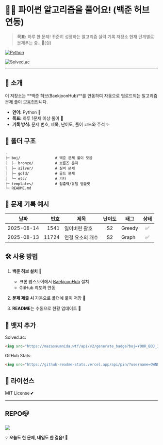 # 🌸🐍 파이썬 알고리즘을 풀어요! (백준 허브 연동)

> **목표:** 하루 한 문제! 꾸준히 성장하는 알고리즘 실력 기록 저장소
> 현재 단계별로 문제푸는 중...🤫(쉿)

<p align="left">
  <a href="https://www.python.org/"> <img alt="Python" src="https://img.shields.io/badge/Python-3.10%2B-ffb6c1?logo=python&logoColor=white"> </a>
</p>
  <img alt="Solved.ac" src="https://mazassumnida.wtf/api/v2/generate_badge?boj=jo_eunjii">

---

## 📌 소개

이 저장소는 \*\*백준 허브(BaekjoonHub)\*\*를 연동하여 자동으로 업로드되는 알고리즘 문제 풀이 모음집입니다.

* **언어:** Python 🐍
* **목표:** 하루 1문제 이상 풀이 🌷
* **기록 방식:** 문제 번호, 제목, 난이도, 풀이 코드와 주석 ✨
## 📂 폴더 구조

```
.
├─ boj/                # 백준 문제 풀이 모음
│  ├─ bronze/          # 브론즈 문제
│  ├─ silver/          # 실버 문제
│  ├─ gold/            # 골드 문제
│  └─ etc/             # 기타
├─ templates/          # 입출력/유틸 템플릿
└─ README.md
```

## 📝 문제 기록 예시

| 날짜         |    번호 | 제목        | 난이도 | 태그     |  상태 |
| ---------- | ----: | --------- | :-: | ------ | :-: |
| 2025-08-14 |  1541 | 잃어버린 괄호   |  S2 | Greedy |  ✅  |
| 2025-08-13 | 11724 | 연결 요소의 개수 |  S2 | Graph  |  ✅  |

## 🛠 사용 방법

1. **백준 허브 설치** 💌

   * 크롬 웹스토어에서 [BaekjoonHub](https://chrome.google.com/webstore/detail/baekjoonhub/) 설치
   * GitHub 리포와 연동
2. **문제 제출 시** 자동으로 폴더에 풀이 저장 💾
3. **README**는 수동으로 현황 업데이트 🌸

## 🚀 뱃지 추가

Solved.ac:

```markdown
<img src="https://mazassumnida.wtf/api/v2/generate_badge?boj=YOUR_BOJ_ID" />
```

GitHub Stats:

```markdown
<img src="https://github-readme-stats.vercel.app/api/pin/?username=OWNER&repo=REPO" />
```

## 📄 라이선스

MIT License 💕

---

## REPO📪
<p>
    <img src="https://github-readme-stats.vercel.app/api/pin/?username=joeunjiii&repo=algorithms-joeunjiii" />
</p>

💡 **오늘도 한 문제, 내일도 한 걸음!** 🌷


